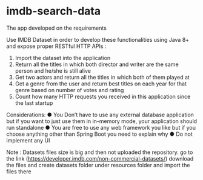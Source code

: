 # imdb-search-data

The app developed on the requirements

Use IMDB Dataset in order to develop these functionalities using Java 8+ and expose proper RESTful HTTP APIs : 

1. Import the dataset into the application
2. Return all the titles in which both director and writer are the same person and he/she is still alive
3. Get two actors and return all the titles in which both of them played at
4. Get a genre from the user and return best titles on each year for that genre based on number of votes and rating
5. Count how many HTTP requests you received in this application since the last startup 

Considerations: 
  ●  You Don’t have to use any external database application but if you want to just use them in in-memory mode, your application should run standalone
  ●  You are free to use any web framework you like but if you choose anything other than Spring Boot you need to explain why
  ●  Do not implement any UI

Note : Datasets files size is big and then not uploaded the repository. go to the link (https://developer.imdb.com/non-commercial-datasets/) download the files and create datasets folder 
      under resources folder and import the files there

